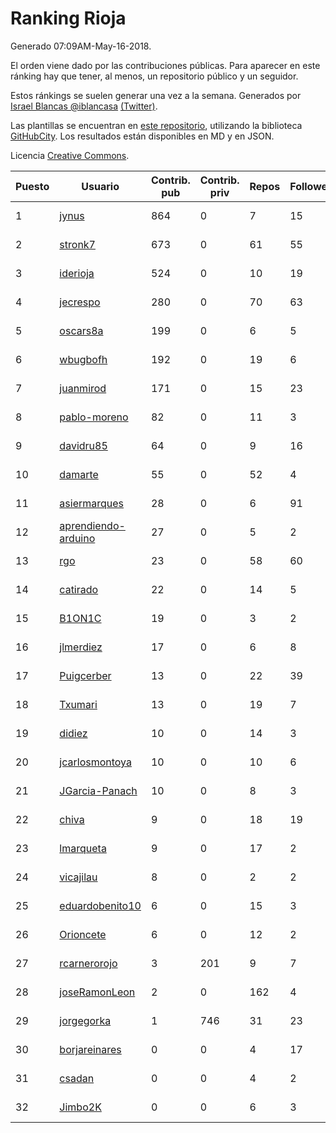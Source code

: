 # Ranking Rioja

Generado 07:09AM-May-16-2018.

El orden viene dado por las contribuciones públicas. Para aparecer en este ránking hay que tener, al menos, un repositorio público y un seguidor.

Estos ránkings se suelen generar una vez a la semana. Generados por [Israel Blancas @iblancasa](https://github.com/iblancasa/) [(Twitter)](https://twitter.com/iblancasa).

Las plantillas se encuentran en [este repositorio](https://github.com/iblancasa/GH-Spanish-Ranking), utilizando la biblioteca [GitHubCity](https://github.com/iblancasa/GitHubCity). Los resultados están disponibles en MD y en JSON.

Licencia [Creative Commons](https://creativecommons.org/licenses/by/4.0/).

| Puesto   |  Usuario  | Contrib. pub | Contrib. priv |Repos| Followers | Desde |  Avatar  |
|----------|-----------|--------------|---------------|-----|-----------|-------|----------|
|1|[jynus](https://github.com/jynus)|864|0|7|15|2014-08-28|![jynus](https://avatars1.githubusercontent.com/u/8576860)|
|2|[stronk7](https://github.com/stronk7)|673|0|61|55|2009-12-14|![stronk7](https://avatars3.githubusercontent.com/u/167147)|
|3|[iderioja](https://github.com/iderioja)|524|0|10|19|2013-07-25|![iderioja](https://avatars3.githubusercontent.com/u/5090808)|
|4|[jecrespo](https://github.com/jecrespo)|280|0|70|63|2012-03-15|![jecrespo](https://avatars2.githubusercontent.com/u/1539718)|
|5|[oscars8a](https://github.com/oscars8a)|199|0|6|5|2017-11-13|![oscars8a](https://avatars2.githubusercontent.com/u/33620978)|
|6|[wbugbofh](https://github.com/wbugbofh)|192|0|19|6|2013-04-24|![wbugbofh](https://avatars2.githubusercontent.com/u/4250161)|
|7|[juanmirod](https://github.com/juanmirod)|171|0|15|23|2013-02-27|![juanmirod](https://avatars2.githubusercontent.com/u/3714422)|
|8|[pablo-moreno](https://github.com/pablo-moreno)|82|0|11|3|2014-07-18|![pablo-moreno](https://avatars1.githubusercontent.com/u/8203696)|
|9|[davidru85](https://github.com/davidru85)|64|0|9|16|2010-11-08|![davidru85](https://avatars2.githubusercontent.com/u/472324)|
|10|[damarte](https://github.com/damarte)|55|0|52|4|2013-04-30|![damarte](https://avatars2.githubusercontent.com/u/4304282)|
|11|[asiermarques](https://github.com/asiermarques)|28|0|6|91|2009-11-05|![asiermarques](https://avatars0.githubusercontent.com/u/149459)|
|12|[aprendiendo-arduino](https://github.com/aprendiendo-arduino)|27|0|5|2|2016-09-02|![aprendiendo-arduino](https://avatars3.githubusercontent.com/u/21957254)|
|13|[rgo](https://github.com/rgo)|23|0|58|60|2009-01-16|![rgo](https://avatars1.githubusercontent.com/u/47124)|
|14|[catirado](https://github.com/catirado)|22|0|14|5|2010-08-04|![catirado](https://avatars2.githubusercontent.com/u/354151)|
|15|[B1ON1C](https://github.com/B1ON1C)|19|0|3|2|2017-05-23|![B1ON1C](https://avatars3.githubusercontent.com/u/28893918)|
|16|[jlmerdiez](https://github.com/jlmerdiez)|17|0|6|8|2014-01-24|![jlmerdiez](https://avatars2.githubusercontent.com/u/6492854)|
|17|[Puigcerber](https://github.com/Puigcerber)|13|0|22|39|2011-06-22|![Puigcerber](https://avatars2.githubusercontent.com/u/866808)|
|18|[Txumari](https://github.com/Txumari)|13|0|19|7|2010-09-16|![Txumari](https://avatars1.githubusercontent.com/u/401963)|
|19|[didiez](https://github.com/didiez)|10|0|14|3|2011-02-22|![didiez](https://avatars0.githubusercontent.com/u/632860)|
|20|[jcarlosmontoya](https://github.com/jcarlosmontoya)|10|0|10|6|2014-05-23|![jcarlosmontoya](https://avatars1.githubusercontent.com/u/7680456)|
|21|[JGarcia-Panach](https://github.com/JGarcia-Panach)|10|0|8|3|2015-07-08|![JGarcia-Panach](https://avatars0.githubusercontent.com/u/13234598)|
|22|[chiva](https://github.com/chiva)|9|0|18|19|2010-06-15|![chiva](https://avatars1.githubusercontent.com/u/305333)|
|23|[lmarqueta](https://github.com/lmarqueta)|9|0|17|2|2015-09-17|![lmarqueta](https://avatars1.githubusercontent.com/u/14338278)|
|24|[vicajilau](https://github.com/vicajilau)|8|0|2|2|2017-12-01|![vicajilau](https://avatars0.githubusercontent.com/u/34163765)|
|25|[eduardobenito10](https://github.com/eduardobenito10)|6|0|15|3|2011-09-06|![eduardobenito10](https://avatars1.githubusercontent.com/u/1029956)|
|26|[Orioncete](https://github.com/Orioncete)|6|0|12|2|2016-03-12|![Orioncete](https://avatars0.githubusercontent.com/u/17803185)|
|27|[rcarnerorojo](https://github.com/rcarnerorojo)|3|201|9|7|2014-04-17|![rcarnerorojo](https://avatars0.githubusercontent.com/u/7326722)|
|28|[joseRamonLeon](https://github.com/joseRamonLeon)|2|0|162|4|2012-04-26|![joseRamonLeon](https://avatars1.githubusercontent.com/u/1682282)|
|29|[jorgegorka](https://github.com/jorgegorka)|1|746|31|23|2008-05-07|![jorgegorka](https://avatars3.githubusercontent.com/u/9585)|
|30|[borjareinares](https://github.com/borjareinares)|0|0|4|17|2011-01-26|![borjareinares](https://avatars3.githubusercontent.com/u/584645)|
|31|[csadan](https://github.com/csadan)|0|0|4|2|2014-01-21|![csadan](https://avatars0.githubusercontent.com/u/6459730)|
|32|[Jimbo2K](https://github.com/Jimbo2K)|0|0|6|3|2016-03-15|![Jimbo2K](https://avatars1.githubusercontent.com/u/17853527)|
